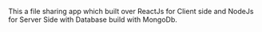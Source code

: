 This a file sharing app which built over ReactJs for Client side and NodeJs for Server Side with  Database build with MongoDb.
